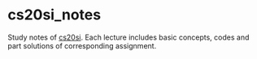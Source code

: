 # cs20si_notes
Study notes of [cs20si](http://web.stanford.edu/class/cs20si/). Each lecture includes basic concepts, codes and part solutions of corresponding assignment.
